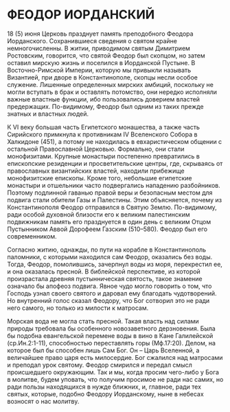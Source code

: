 # ФЕОДОР ИОРДАНСКИЙ

18 (5) июня Церковь празднует память преподобного Феодора Иорданского. Сохранившиеся сведения о святом крайне немногочисленны. В житии, приводимом святым Димитрием Ростовским, говорится, что святой Феодор был скопцом, но затем оставил мирскую жизнь и поселился в Иорданской Пустыне. В Восточно-Римской Империи, которую мы привыкли называть Византией, при дворе в Константинополе, скопцы несли особое служение. Лишенные определенных мирских амбиций, поскольку не могли вступать в брак и оставлять потомство, они нередко исполняли важные властные функции, ибо пользовались доверием властей предержащих. По-видимому, Феодор был одним из таких прежде знатных и властных людей.

К VI веку большая часть Египетского монашества, а также часть Сирийского примкнула к противникам IV Вселенского Собора в Халкидоне (451), а потому не находилась в евхаристическом общении с остальной Православной Церковью. Формально, они стали монофизитами. Крупные монастыри постепенно превратились в епископские резиденции и просветительские центры, где, скрываясь от православных византийских властей, находили прибежище монофизитские епископы. Кроме того, небольшие египетские монастыри и отшельники часто подвергались нападению разбойников. Поэтому подлинной гаванью правой веры и безопасным местом для подвига стали обители Газы и Палестины. Этим объясняется, почему из Константинополя Феодор отправился в Святую Землю. По-видимому, ради особой духовной близости его к великим палестинским подвижникам память его празднуется в один день с великим Отцом Пустынником Аввой Дорофеем Газским (510–580). Феодор был его современником.

Согласно житию, однажды, по пути на корабле в Константинополь паломники, с которыми находился сам Феодор, оказались без воды. Тогда, Феодор, помолившись, зачерпнул воды из моря, перекрестил ее, и она оказалась пресной. В библейской перспективе, из которой произрастала древняя пустынническая святость, такое знамение означало бы апофеоз подвига. Явное чудо могло говорить о том, что Господь узнал своего святого и даровал ему благодать чудотворений. Но внутренний голос сказал Феодору, что Бог сотворил это не ради него самого, но только из милости к матросам.

Морская вода не могла стать пресной. Такая власть над силами природы требовала бы особенного новозаветного дерзновения. Была бы подобна евангельской перемене воды в вино в Кане Галилейской (ср.Ин.2:1-11), способностью переставлять горы (Мф.17:20). Делом, на которое был бы способен лишь Сам Бог. Он – Царь Вселенной, а величайшее право царя есть милосердие. Бог сжалился над матросами и преподал урок святому. Феодор смирился и передал смысл происшедшего окружающим. Так и мы, когда просим чего-либо у Бога в молитве, будем уповать, что получим просимое не ради нас самих, но ради пользы находящихся в нужде ближних, и, главное, ради тех святых, которые, подобно Феодору Иорданскому, ныне в небесах возносят о нас молитву.
